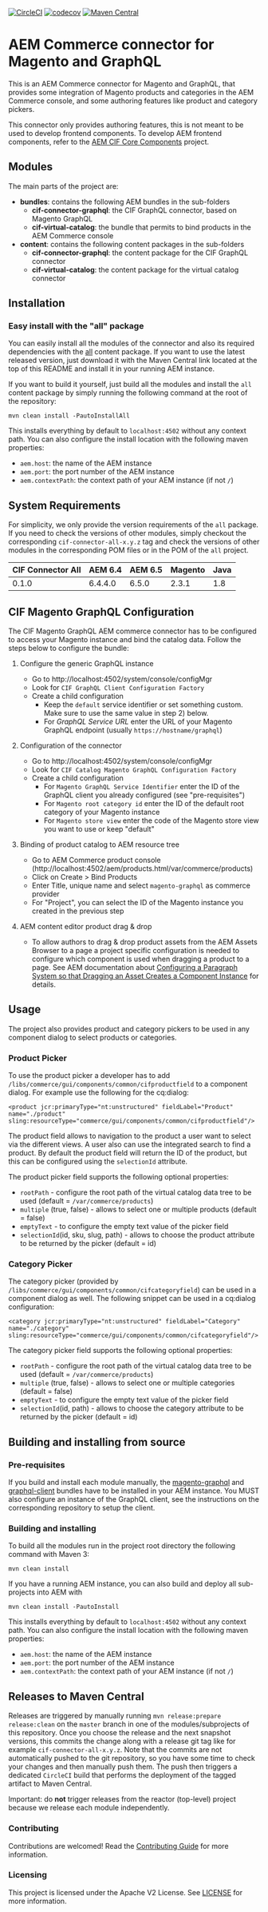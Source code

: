 [![CircleCI](https://circleci.com/gh/adobe/commerce-cif-connector.svg?style=svg)](https://circleci.com/gh/adobe/commerce-cif-connector)
[![codecov](https://codecov.io/gh/adobe/commerce-cif-connector/branch/master/graph/badge.svg)](https://codecov.io/gh/adobe/commerce-cif-connector)
[![Maven Central](https://img.shields.io/maven-central/v/com.adobe.commerce.cif/cif-connector-all.svg)](https://search.maven.org/search?q=g:com.adobe.commerce.cif%20AND%20a:cif-connector-all)

# AEM Commerce connector for Magento and GraphQL

This is an AEM Commerce connector for Magento and GraphQL, that provides some integration of Magento products and categories in the AEM Commerce console, and some authoring features like product and category pickers.

This connector only provides authoring features, this is not meant to be used to develop frontend components. To develop AEM frontend components, refer to the [AEM CIF Core Components](https://github.com/adobe/aem-core-cif-components) project.

## Modules

The main parts of the project are:

* **bundles**: contains the following AEM bundles in the sub-folders
    * **cif-connector-graphql**: the CIF GraphQL connector, based on Magento GraphQL
    * **cif-virtual-catalog**: the bundle that permits to bind products in the AEM Commerce console
* **content**: contains the following content packages in the sub-folders
    * **cif-connector-graphql**: the content package for the CIF GraphQL connector
    * **cif-virtual-catalog**: the content package for the virtual catalog connector

## Installation

### Easy install with the "all" package

You can easily install all the modules of the connector and also its required dependencies with the [all](all) content package. If you want to use the latest released version, just download it with the Maven Central link located at the top of this README and install it in your running AEM instance.

If you want to build it yourself, just build all the modules and install the `all` content package by simply running the following command at the root of the repository:

```
mvn clean install -PautoInstallAll
```
This installs everything by default to `localhost:4502` without any context path. You can also configure the install location with the following maven properties:
* `aem.host`: the name of the AEM instance
* `aem.port`: the port number of the AEM instance
* `aem.contextPath`: the context path of your AEM instance (if not `/`)

## System Requirements

For simplicity, we only provide the version requirements of the `all` package. If you need to check the versions of other modules, simply checkout the corresponding `cif-connector-all-x.y.z` tag and check the versions of other modules in the corresponding POM files or in the POM of the `all` project.

| CIF Connector All   | AEM 6.4 | AEM 6.5 | Magento | Java |
|---------------------|---------|---------|---------|------|
| 0.1.0               | 6.4.4.0 | 6.5.0   | 2.3.1   | 1.8  |

## CIF Magento GraphQL Configuration

The CIF Magento GraphQL AEM commerce connector has to be configured to access your Magento instance and bind the catalog data. Follow the steps below to configure the bundle: 

1) Configure the generic GraphQL instance
    * Go to http://localhost:4502/system/console/configMgr
    * Look for `CIF GraphQL Client Configuration Factory`
    * Create a child configuration
        * Keep the `default` service identifier or set something custom. Make sure to use the same value in step 2) below.
        * For _GraphQL Service URL_ enter the URL of your Magento GraphQL endpoint (usually `https://hostname/graphql`)

2) Configuration of the connector
    * Go to http://localhost:4502/system/console/configMgr
    * Look for `CIF Catalog Magento GraphQL Configuration Factory`
    * Create a child configuration
        * For `Magento GraphQL Service Identifier` enter the ID of the GraphQL client you already configured (see "pre-requisites")
        * For `Magento root category id` enter the ID of the default root category of your Magento instance
        * For `Magento store view` enter the code of the Magento store view you want to use or keep "default"

3) Binding of product catalog to AEM resource tree
    * Go to AEM Commerce product console (http://localhost:4502/aem/products.html/var/commerce/products)
    * Click on Create > Bind Products
    * Enter Title, unique name and select `magento-graphql` as commerce provider
    * For "Project", you can select the ID of the Magento instance you created in the previous step

4) AEM content editor product drag & drop
    * To allow authors to drag & drop product assets from the AEM Assets Browser to a page a project specific configuration is needed to configure which component is used when dragging a product to a page. See AEM documentation about [Configuring a Paragraph System so that Dragging an Asset Creates a Component Instance](https://helpx.adobe.com/experience-manager/6-4/sites/developing/using/developing-components.html#ConfiguringaParagraphSystemsothatDragginganAssetCreatesaComponentInstance) for details.

## Usage
The project also provides product and category pickers to be used in any component dialog to select products or categories.

### Product Picker
To use the product picker a developer has to add `/libs/commerce/gui/components/common/cifproductfield` to a component dialog. For example use the following for the cq:dialog:

```
<product jcr:primaryType="nt:unstructured" fieldLabel="Product" name="./product" sling:resourceType="commerce/gui/components/common/cifproductfield"/>
```
The product field allows to navigation to the product a user want to select via the different views. A user also can use the integrated search to find a product. By default the product field will return the ID of the product, but this can be configured using the `selectionId` attribute.

The product picker field supports the following optional properties:
* `rootPath` - configure the root path of the virtual catalog data tree to be used (default = `/var/commerce/products`)
* `multiple` (true, false) - allows to select one or multiple products (default = false)
* `emptyText` - to configure the empty text value of the picker field
* `selectionId`(id, sku, slug, path) - allows to choose the product attribute to be returned by the picker (default = id)

### Category Picker
The category picker (provided by `/libs/commerce/gui/components/common/cifcategoryfield`) can be used in a component dialog as well. The following snippet can be used in a cq:dialog configuration:

```
<category jcr:primaryType="nt:unstructured" fieldLabel="Category" name="./category" sling:resourceType="commerce/gui/components/common/cifcategoryfield"/>
```

The category picker field supports the following optional properties:
* `rootPath` - configure the root path of the virtual catalog data tree to be used (default = `/var/commerce/products`)
* `multiple` (true, false) - allows to select one or multiple categories (default = false)
* `emptyText` - to configure the empty text value of the picker field
* `selectionId`(id, path) - allows to choose the category attribute to be returned by the picker (default = id)
 
## Building and installing from source

### Pre-requisites

If you build and install each module manually, the [magento-graphql](https://github.com/adobe/commerce-cif-magento-graphql) and [graphql-client](https://github.com/adobe/commerce-cif-graphql-client) bundles have to be installed in your AEM instance. You MUST also configure an instance of the GraphQL client, see the instructions on the corresponding repository to setup the client.

### Building and installing

To build all the modules run in the project root directory the following command with Maven 3:

```
mvn clean install
```

If you have a running AEM instance, you can also build and deploy all sub-projects into AEM with

```
mvn clean install -PautoInstall
```
This installs everything by default to `localhost:4502` without any context path. You can also configure the install location with the following maven properties:
* `aem.host`: the name of the AEM instance
* `aem.port`: the port number of the AEM instance
* `aem.contextPath`: the context path of your AEM instance (if not `/`)

## Releases to Maven Central

Releases are triggered by manually running `mvn release:prepare release:clean` on the `master` branch in one of the modules/subprojects of this repository. Once you choose the release and the next snapshot versions, this commits the change along with a release git tag like for example `cif-connector-all-x.y.z`. Note that the commits are not automatically pushed to the git repository, so you have some time to check your changes and then manually push them. The push then triggers a dedicated `CircleCI` build that performs the deployment of the tagged artifact to Maven Central.

Important: do **not** trigger releases from the reactor (top-level) project because we release each module independently.

### Contributing
 
Contributions are welcomed! Read the [Contributing Guide](.github/CONTRIBUTING.md) for more information.
 
### Licensing
 
This project is licensed under the Apache V2 License. See [LICENSE](LICENSE) for more information.